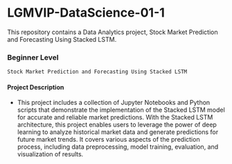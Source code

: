 # LGMVIP-DataScience-01-1
This repository contains a Data Analytics project, Stock Market Prediction and Forecasting Using Stacked LSTM.

### Beginner Level 
`Stock Market Prediction and Forecasting Using Stacked LSTM`

#### Project Description 
- This project includes a collection of Jupyter Notebooks and Python scripts that demonstrate the implementation of the Stacked LSTM model for accurate and reliable market predictions. With the Stacked LSTM architecture, this project enables users to leverage the power of deep learning to analyze historical market data and generate predictions for future market trends. It covers various aspects of the prediction process, including data preprocessing, model training, evaluation, and visualization of results.
